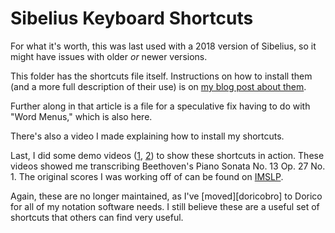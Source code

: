 # Sibelius Keyboard Shortcuts

For what it's worth, this was last used with a 2018 version of Sibelius, so it might have issues with older *or* newer versions.

This folder has the shortcuts file itself. Instructions on how to install them (and a more full description of their use) is on [my blog post about them][shortcutspost].

Further along in that article is a file for a speculative fix having to do with "Word Menus," which is also here.

There's also a video I made explaining how to install my shortcuts.

Last, I did some demo videos ([1][demo1], [2][demo2]) to show these shortcuts in action. These videos showed me transcribing Beethoven's Piano Sonata No. 13 Op. 27 No. 1. The original scores I was working off of can be found on [IMSLP][imslplink]. 
 
Again, these are no longer maintained, as I've [moved][doricobro] to Dorico for all of my notation software needs. I still believe these are a useful set of shortcuts that others can find very useful. 

[shortcutspost]: https://mrehler.com/2018/01/12/using-sibelius-on-a-laptop/
[shortcutsvid]: https://www.youtube.com/watch?v=QM19IbYcF28
[imslplink]: https://imslp.org/wiki/Piano_Sonata_No.13,_Op.27_No.1_(Beethoven,_Ludwig_van5)
[demo1]: https://www.youtube.com/watch?v=1H2jnj5cx1M
[demo2]: https://www.youtube.com/watch?v=yuVboyT8V_E